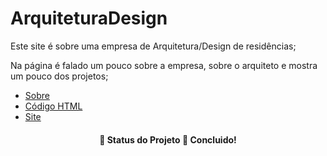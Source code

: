 <h1>ArquiteturaDesign</h1>
<p>Este site é sobre uma empresa de Arquitetura/Design de residências;</p>
<p>Na página é falado um pouco sobre a empresa, sobre o arquiteto e mostra um pouco dos projetos;</p>

   * [Sobre](#Sobre)
   * [Código HTML](#tabela-de-conteudo)
   * [Site](#instalacao)

<h4 align="center"> 
	🚧  Status do Projeto 🚀 Concluido!
</h4>
